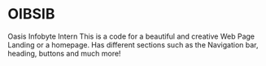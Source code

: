 # OIBSIB
Oasis Infobyte Intern
This is a code for a beautiful and creative Web Page Landing or a homepage. Has different sections such as the Navigation bar,
heading, buttons and much more!
